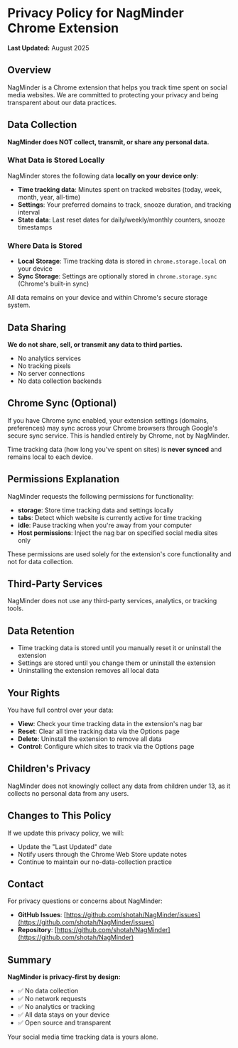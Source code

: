 # Privacy Policy for NagMinder Chrome Extension

**Last Updated:** August 2025

## Overview

NagMinder is a Chrome extension that helps you track time spent on social media websites. We are committed to protecting your privacy and being transparent about our data practices.

## Data Collection

**NagMinder does NOT collect, transmit, or share any personal data.**

### What Data is Stored Locally

NagMinder stores the following data **locally on your device only**:

- **Time tracking data**: Minutes spent on tracked websites (today, week, month, year, all-time)
- **Settings**: Your preferred domains to track, snooze duration, and tracking interval
- **State data**: Last reset dates for daily/weekly/monthly counters, snooze timestamps

### Where Data is Stored

- **Local Storage**: Time tracking data is stored in `chrome.storage.local` on your device
- **Sync Storage**: Settings are optionally stored in `chrome.storage.sync` (Chrome's built-in sync)

All data remains on your device and within Chrome's secure storage system.

## Data Sharing

**We do not share, sell, or transmit any data to third parties.**

- No analytics services
- No tracking pixels
- No server connections
- No data collection backends

## Chrome Sync (Optional)

If you have Chrome sync enabled, your extension settings (domains, preferences) may sync across your Chrome browsers through Google's secure sync service. This is handled entirely by Chrome, not by NagMinder.

Time tracking data (how long you've spent on sites) is **never synced** and remains local to each device.

## Permissions Explanation

NagMinder requests the following permissions for functionality:

- **storage**: Store time tracking data and settings locally
- **tabs**: Detect which website is currently active for time tracking
- **idle**: Pause tracking when you're away from your computer
- **Host permissions**: Inject the nag bar on specified social media sites only

These permissions are used solely for the extension's core functionality and not for data collection.

## Third-Party Services

NagMinder does not use any third-party services, analytics, or tracking tools.

## Data Retention

- Time tracking data is stored until you manually reset it or uninstall the extension
- Settings are stored until you change them or uninstall the extension
- Uninstalling the extension removes all local data

## Your Rights

You have full control over your data:

- **View**: Check your time tracking data in the extension's nag bar
- **Reset**: Clear all time tracking data via the Options page
- **Delete**: Uninstall the extension to remove all data
- **Control**: Configure which sites to track via the Options page

## Children's Privacy

NagMinder does not knowingly collect any data from children under 13, as it collects no personal data from any users.

## Changes to This Policy

If we update this privacy policy, we will:

- Update the "Last Updated" date
- Notify users through the Chrome Web Store update notes
- Continue to maintain our no-data-collection practice

## Contact

For privacy questions or concerns about NagMinder:

- **GitHub Issues**: [https://github.com/shotah/NagMinder/issues](https://github.com/shotah/NagMinder/issues)
- **Repository**: [https://github.com/shotah/NagMinder](https://github.com/shotah/NagMinder)

## Summary

**NagMinder is privacy-first by design:**

- ✅ No data collection
- ✅ No network requests
- ✅ No analytics or tracking
- ✅ All data stays on your device
- ✅ Open source and transparent

Your social media time tracking data is yours alone.
